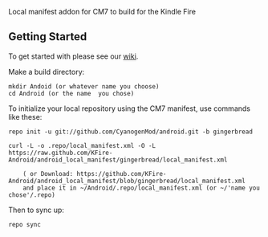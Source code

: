 Local manifest addon for CM7 to build for the Kindle Fire

Getting Started
---------------

To get started with please see our [wiki](https://github.com/KFire-Android/android_local_manifest/wiki).

Make a build directory:

	mkdir Andoid (or whatever name you choose)
	cd Android (or the name  you chose)
	

To initialize your local repository using the CM7 manifest, use commands like these:

    repo init -u git://github.com/CyanogenMod/android.git -b gingerbread
    
    curl -L -o .repo/local_manifest.xml -O -L https://raw.github.com/KFire-Android/android_local_manifest/gingerbread/local_manifest.xml

    	( or Download: https://github.com/KFire-Android/android_local_manifest/blob/gingerbread/local_manifest.xml
		and place it in ~/Android/.repo/local_manifest.xml (or ~/'name you chose'/.repo)

Then to sync up:

    repo sync


